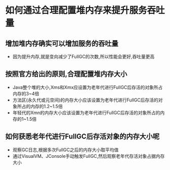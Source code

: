 # 如何通过合理配置堆内存来提升服务吞吐量

  ## 增加堆内存确实可以增加服务的吞吐量
  - 因为提升内存,就是变向减少了FullGC的次数,所以性能会更好,吞吐量更高

  ## 按照官方给出的原则,合理配置堆内存大小
  - Java整个堆的大小,Xms和Xmx应设置为老年代进行FullGC后存活的对象所占内存的3~4倍
  - 方法区(永久代或元空间)的内存大小应该设置为老年代进行FullGC后存活的对象所占的内存的1.2~1.5倍
  - 年轻代的Xmn的内存大小应该设置为老年代进行FullGC后存活的对象所占的内存的1~1.5倍

  ## 如何获悉老年代进行FullGC后存活对象的内存大小呢
  - 观察GC日志,根据多次FullGC之后的内存大小取平均值
  - 通过VisualVM、JConsole手动触发FullGC,然后观察老年代存活对象占据内存大小